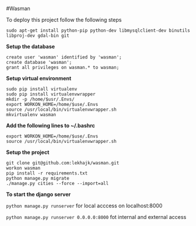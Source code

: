
#Wasman


To deploy this project follow the following steps

```sudo apt-get install python-pip python-dev libmysqlclient-dev binutils libproj-dev gdal-bin git```

**Setup the database**
```
create user 'wasman' identified by 'wasman';
create database 'wasman';
grant all privileges on wasman.* to wasman;
```

**Setup virtual environment**
```
sudo pip install virtualenv
sudo pip install virtualenvwrapper
mkdir -p /home/$usr/.Envs/
export WORKON_HOME=/home/$use/.Envs
source /usr/local/bin/virtualenvwrapper.sh
mkvirtualenv wasman
```

**Add the following lines to ~/.bashrc**
```
export WORKON_HOME=/home/$use/.Envs
source /usr/local/bin/virtualenvwrapper.sh
```
 
**Setup the project**
```
git clone git@github.com:lekhajk/wasman.git
workon wasman
pip install -r requirements.txt
python manage.py migrate
./manage.py cities --force --import=all
```

**To start the django server**

`python manage.py runserver` for local acccess on localhost:8000

`python manage.py runserver 0.0.0.0:8000` fot internal and external access
